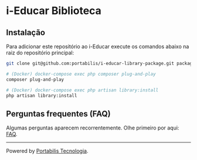 # i-Educar Biblioteca

## Instalação

Para adicionar este repositório ao i-Educar execute os comandos abaixo na raiz do repositório principal:

```bash
git clone git@github.com:portabilis/i-educar-library-package.git packages/portabilis/i-educar-library-package

# (Docker) docker-compose exec php composer plug-and-play
composer plug-and-play

# (Docker) docker-compose exec php artisan library:install
php artisan library:install
```

## Perguntas frequentes (FAQ)

Algumas perguntas aparecem recorrentemente. Olhe primeiro por aqui: [FAQ](https://github.com/portabilis/i-educar-website/blob/master/docs/faq.md).

---

Powered by [Portabilis Tecnologia](http://www.portabilis.com.br/).

